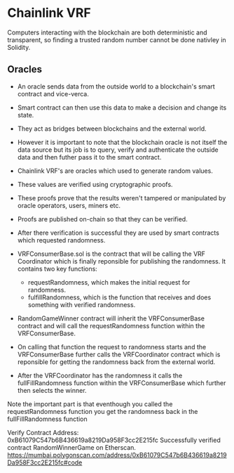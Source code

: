 # Chainlink VRF

Computers interacting with the blockchain are both deterministic and transparent, so finding a trusted random number cannot be done nativley in Solidity.

## Oracles

- An oracle sends data from the outside world to a blockchain's smart contract and vice-verca.
- Smart contract can then use this data to make a decision and change its state.
- They act as bridges between blockchains and the external world.
- However it is important to note that the blockchain oracle is not itself the data source but its job is to query, verify and authenticate the outside data and then futher pass it to the smart contract.

- Chainlink VRF's are oracles which used to generate random values.
- These values are verified using cryptographic proofs.
- These proofs prove that the results weren't tampered or manipulated by oracle operators, users, miners etc.
- Proofs are published on-chain so that they can be verified.
- After there verification is successful they are used by smart contracts which requested randomness.

- VRFConsumerBase.sol is the contract that will be calling the VRF Coordinator which is finally reponsible for publishing the randomness. It contains two key functions:
  - requestRandomness, which makes the initial request for randomness.
  - fulfillRandomness, which is the function that receives and does something with verified randomness.
- RandomGameWinner contract will inherit the VRFConsumerBase contract and will call the requestRandomness function within the VRFConsumerBase.
- On calling that function the request to randomness starts and the VRFConsumerBase further calls the VRFCoordinator contract which is reponsible for getting the randomness back from the external world.
- After the VRFCoordinator has the randomness it calls the fullFillRandomness function within the VRFConsumerBase which further then selects the winner.

Note the important part is that eventhough you called the requestRandomness function you get the randomness back in the fullFillRandomness function

Verify Contract Address: 0xB61079C547b6B436619a8219Da958F3cc2E215fc
Successfully verified contract RandomWinnerGame on Etherscan.
https://mumbai.polygonscan.com/address/0xB61079C547b6B436619a8219Da958F3cc2E215fc#code
